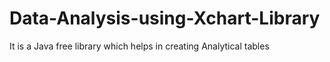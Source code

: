 # Data-Analysis-using-Xchart-Library
It is a Java free library which helps in creating Analytical tables 
